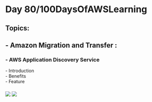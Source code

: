 <h1> Day 80/100DaysOfAWSLearning </h1>
<h2> Topics: </h2>

 <h2>  - Amazon Migration and Transfer : </h2>

<h3> - AWS Application Discovery Service</h3>
         - Introduction <br>
         - Benefits <br> 
         - Feature <br>
        
         
  <h3>   </h3>
       

<img src = "https://github.com/thetechgirlgita/100-days-of-aws-learning/blob/master/Images/Day80/80_1.jpg?raw=true">
<img src = "https://github.com/thetechgirlgita/100-days-of-aws-learning/blob/master/Images/Day79/79_2.jpg?raw=true">

